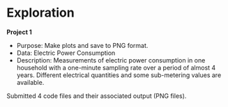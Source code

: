 # Exploration

**Project 1** 

* Purpose: Make plots and save to PNG format. 
* Data: Electric Power Consumption 
* Description: Measurements of electric power consumption in one household with a one-minute sampling rate over a period of almost 4 years. Different electrical quantities and some sub-metering values are available.

Submitted 4 code files and their associated output (PNG files). 
